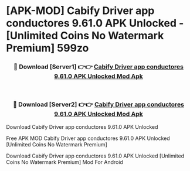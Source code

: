 # [APK-MOD] Cabify Driver  app conductores 9.61.0 APK Unlocked - [Unlimited Coins No Watermark Premium] 599zo



<div align="center">
<h3>🔴 Download [Server1] 👉👉 <a href="https://momento.my/?title=Cabify_Driver__app_conductores_9.61.0_APK_Unlocked">Cabify Driver  app conductores 9.61.0 APK Unlocked Mod Apk</a></h3><br>

<h3>🔴 Download [Server2] 👉👉 <a href="https://momento.my/?title=Cabify_Driver__app_conductores_9.61.0_APK_Unlocked">Cabify Driver  app conductores 9.61.0 APK Unlocked Mod Apk</a></h3>
</div>



Download Cabify Driver  app conductores 9.61.0 APK Unlocked 

Free APK MOD Cabify Driver  app conductores 9.61.0 APK Unlocked [Unlimited Coins No Watermark Premium]

Download Cabify Driver  app conductores 9.61.0 APK Unlocked [Unlimited Coins No Watermark Premium] Mod For Android
